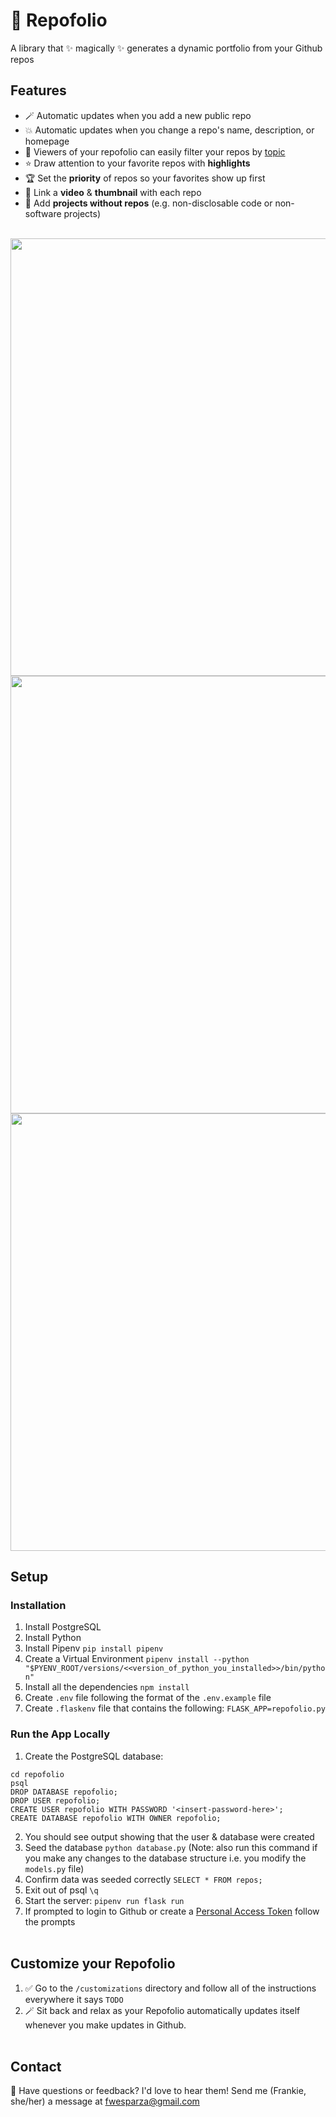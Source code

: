 # 🍿 Repofolio
A library that ✨ magically ✨ generates a dynamic portfolio from your Github repos

## Features 
- 🪄 Automatic updates when you add a new public repo
- 💥 Automatic updates when you change a repo's name, description, or homepage
- 🔎 Viewers of your repofolio can easily filter your repos by [topic](https://docs.github.com/en/repositories/managing-your-repositorys-settings-and-features/customizing-your-repository/classifying-your-repository-with-topics)
- ⭐️ Draw attention to your favorite repos with **highlights**
- 🏆 Set the **priority** of repos so your favorites show up first
- 🎥 Link a **video** & **thumbnail** with each repo
- 🔧 Add **projects without repos** (e.g. non-disclosable code or non-software projects)
<br></br>

<img src="https://storage.googleapis.com/frankie-esparza-portfolio/screenshots/repofolio-1.png" width="700">

<img src="https://storage.googleapis.com/frankie-esparza-portfolio/screenshots/repofolio-2.png" width="700">

<img src="https://storage.googleapis.com/frankie-esparza-portfolio/screenshots/repofolio-3.png" width="700">

## Setup 
### Installation
1) Install PostgreSQL
2) Install Python 
3) Install Pipenv `pip install pipenv`  
4) Create a Virtual Environment `pipenv install --python "$PYENV_ROOT/versions/<<version_of_python_you_installed>>/bin/python"`
5) Install all the dependencies `npm install`
6) Create `.env` file following the format of the `.env.example` file
7) Create `.flaskenv` file that contains the following: `FLASK_APP=repofolio.py`

### Run the App Locally
1) Create the PostgreSQL database:
```
cd repofolio
psql    
DROP DATABASE repofolio; 
DROP USER repofolio;  
CREATE USER repofolio WITH PASSWORD '<insert-password-here>';   
CREATE DATABASE repofolio WITH OWNER repofolio;
```  
2) You should see output showing that the user & database were created
3) Seed the database `python database.py` (Note: also run this command if you make any changes to the database structure i.e. you modify the `models.py` file)
4) Confirm data was seeded correctly `SELECT * FROM repos;`
5) Exit out of psql `\q` 
6) Start the server: `pipenv run flask run`
7) If prompted to login to Github or create a [Personal Access Token](https://docs.github.com/en/authentication/keeping-your-account-and-data-secure/managing-your-personal-access-tokens) follow the prompts
<br></br>

## Customize your Repofolio  
1) ✅ Go to the `/customizations` directory and follow all of the instructions everywhere it says `TODO`
2) 🪄 Sit back and relax as your Repofolio automatically updates itself whenever you make updates in Github.
<br></br>

## Contact
💭 Have questions or feedback? I'd love to hear them! Send me (Frankie, she/her) a message at fwesparza@gmail.com 

